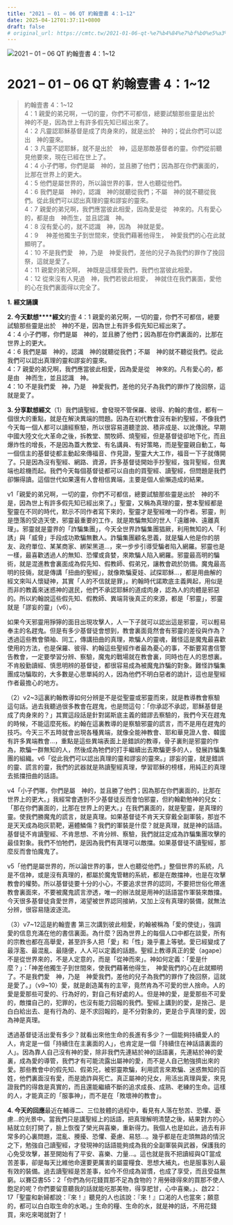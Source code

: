 ```yaml
---
title: "2021 – 01 – 06 QT 約翰壹書 4：1~12"
date: 2025-04-12T01:37:11+0800
draft: false
# original_url: https://cmtc.tw/2021-01-06-qt-%e7%b4%84%e7%bf%b0%e5%a3%b9%e6%9b%b8-4%ef%bc%9a112
---
```


![2021 – 01 – 06 QT 約翰壹書 4：1\~12](/images/qt.jpg   "2021 – 01 – 06 QT 約翰壹書 4：1\~12")

# 2021 – 01 – 06 QT 約翰壹書 4：1\~12

> 約翰壹書 4：1\~12  
> 4：1 親愛的弟兄啊，一切的靈，你們不可都信，總要試驗那些靈是出於　神的不是，因為世上有許多假先知已經出來了。  
> 4：2 凡靈認耶穌基督是成了肉身來的，就是出於　神的；從此你們可以認出　神的靈來。  
> 4：3 凡靈不認耶穌，就不是出於　神，這是那敵基督者的靈。你們從前聽見他要來，現在已經在世上了。  
> 4：4 小子們哪，你們是屬　神的，並且勝了他們；因為那在你們裏面的，比那在世界上的更大。  
> 4：5 他們是屬世界的，所以論世界的事，世人也聽從他們。  
> 4：6 我們是屬　神的，認識　神的就聽從我們；不屬　神的就不聽從我們。從此我們可以認出真理的靈和謬妄的靈來。  
> 4：7 親愛的弟兄啊，我們應當彼此相愛，因為愛是從　神來的。凡有愛心的，都是由　神而生，並且認識　神。  
> 4：8 沒有愛心的，就不認識　神，因為　神就是愛。  
> 4：9 　神差他獨生子到世間來，使我們藉著他得生，　神愛我們的心在此就顯明了。  
> 4：10 不是我們愛　神，乃是　神愛我們，差他的兒子為我們的罪作了挽回祭，這就是愛了。  
> 4：11 親愛的弟兄啊，　神既是這樣愛我們，我們也當彼此相愛。  
> 4：12 從來沒有人見過　神，我們若彼此相愛，　神就住在我們裏面，愛他的心在我們裏面得以完全了。

**1.** **經文誦讀**

**2. 今天默想****經文**約壹 4：1 親愛的弟兄啊，一切的靈，你們不可都信，總要試驗那些靈是出於　神的不是，因為世上有許多假先知已經出來了。  
4：4 小子們哪，你們是屬　神的，並且勝了他們；因為那在你們裏面的，比那在世界上的更大。  
4：6 我們是屬　神的，認識　神的就聽從我們；不屬　神的就不聽從我們。從此我們可以認出真理的靈和謬妄的靈來。  
4：7 親愛的弟兄啊，我們應當彼此相愛，因為愛是從　神來的。凡有愛心的，都是由　神而生，並且認識　神。  
4：10 不是我們愛　神，乃是　神愛我們，差他的兒子為我們的罪作了挽回祭，這就是愛了。

**3. 分享默想經文**（1）我們讀聖經，會發現不管保羅、彼得、約翰的書信，都有一個很大的重點，就是在解決異端的問題。因為在初代教會沒有新約聖經，不像我們今天每一個人都可以讀經察驗，所以很容易道聽塗說、積非成是、以訛傳訛。早期中國大陸文化大革命之後，拆教堂、關牧師、燒聖經，但是基督徒卻地下化，而且爆炸性的增長，不是因為蓋大教堂、有名講員、有好策略，而是聖靈親自動工，每一個信主的基督徒都主動起來傳福音、作見證，聖靈大大工作，福音一下子就傳開了。只是因為沒有聖經、網路、資源，許多基督徒開始手抄聖經，強背聖經，但異端也趁機而起。我們今天每個基督徒都可以自由的買聖經、讀聖經，但問題是我們卻懶得讀。這個世代如果還有人會相信異端，主要是個人偷懶造成的結果。

v1「親愛的弟兄啊，一切的靈，你們不可都信，總要試驗那些靈是出於　神的不是，因為世上有許多假先知已經出來了。」聖靈，又稱為真理的靈，整本聖經都是聖靈在不同的時代，默示不同作者寫下來的，聖靈才是聖經唯一的作者。邪靈，則是墮落的受造天使，邪靈最重要的工作，就是欺騙無知的世人「遠離神、遠離真理」。邪靈就是靈界的「詐騙集團」，今天全世界詐騙集團猖厥，利用無知的人「利誘」與「威脅」手段成功欺騙無數人。詐騙集團顧名思義，就是騙人他是你的朋友、政府單位、某某商家、綁架黑道…，來一步步引導受騙者陷入網羅。邪靈也是一樣，最喜歡透過人的無知、恐懼或貪婪，來欺騙人陷入網羅。邪靈最高明的騙術，就是混進教會裏面成為假先知、假教師、假弟兄，讓教會疏於防備。魔鬼最高明的技倆，就是傳講「扭曲的聖經」，就像欺騙夏娃、試探耶穌…，都是用曲解的經文來叫人懷疑神，其實「人的不信就是罪」。約翰時代諾欺底主義興起，用似是而非的教義來迷惑神的選民，他們不承認耶穌的道成肉身，認為人的肉體是邪惡的。所以約翰說這些假先知、假教師、異端背後真正的來源，都是「邪靈」，邪靈就是「謬妄的靈」（v6）。

如果今天邪靈用猙獰的面目出現攻擊人，人一下子就可以認出這是邪靈，可以輕易奉主的名趕鬼。但是有多少基督徒會想到，教會裏面竟然會有邪靈的差役與作為？透過這些教會領袖、同工，傳講扭曲的真理，欺騙人的靈魂，難怪這是魔鬼最喜歡使用的方法，也是保羅、彼得、約翰這些聖經作者最為憂心的事，不斷要寫書信警告教會，一定要學習分辨、察驗，魔鬼的戰場就在教會裏，同時也在人的思想裏。不肯殷勤讀經、慎思明辨的基督徒，都很容易成為被魔鬼詐騙的對象。難怪詐騙集團成功騙取的，大多數是心思單純的人，因為他們不明白惡者的詭計，這也是聖經作者最擔心的地方。

（2）v2\~3這裏約翰教導如何分辨是不是從聖靈或邪靈而來，就是教導教會察驗這句話。過去我聽過很多教會在趕鬼，也是問這句：「你承認不承認，耶穌基督是成了肉身來的？」其實這段話是針對諾斯底主義的錯謬去察驗的，我們今天在趕鬼的時候，不能這麼死板。約翰在這裏教導的是察驗邪靈的謊言，而不是用在趕鬼的技巧。今天三不五時就會出現各種異端，就像全能神教會、耶和華見證人會、韓國有許多異端教會…，重點是這些異端表面上是錯誤的教導，骨子裏則是邪靈的作為，欺騙一群無知的人，然後成為牠們的打手繼續出去欺騙更多的人，發展詐騙集團的組織。v6「從此我們可以認出真理的靈和謬妄的靈來。」謬妄的靈，就是錯誤的靈、謊言的靈，我們的武器就是熟讀聖經真理，學習耶穌的榜樣，用純正的真理去抵擋扭曲的話語。

v4「小子們哪，你們是屬　神的，並且勝了他們；因為那在你們裏面的，比那在世界上的更大。」我經常會遇到不少基督徒反而會怕邪靈，但約翰勸勉神的兒女：「那在你們裏面的，比那在世界上的更大。」在我們裏面的，就是聖靈，是真理的靈。使我們勝魔鬼的謊言，就是真理。如果基督徒不肯天天穿戴全副軍裝，那豈不是天天成為砲灰箭靶，遍體鱗傷？我們的軍裝是什麼？就是真理，就是神的話語。基督徒不肯讀聖經、不肯思想、不肯分辨、察驗，我們就註定成為詐騙集團攻擊的最佳對象。我們不怕牠們，是因為我們有真理可以敵擋。如果基督徒不讀聖經，那麼反而會怕魔鬼了。

v5「他們是屬世界的，所以論世界的事，世人也聽從他們。」整個世界的系統，凡是不信神，或是沒有真理的，都屬於魔鬼管轄的系統，都是在敵擋神，也是在攻擊教會的權勢。所以基督徒要十分的小心，不要追求世界的認同，不要把世俗化帶進教會裏面來，不要被魔鬼謊言滲透，唯一的辦法就是用神的話語當作軍裝來敵擋。今天很多基督徒貪愛世界，渴望被世界認同接納，又加上沒有真理的裝備，就無法分辨，很容易隨波逐流。

（3）v7\~12這是約翰壹書 第三次講到彼此相愛，約翰被稱為「愛的使徒」，強調愛的信息充滿在他的書信裏面。為什麼？因為世界上的每個人口中都在談愛，所有的宗教也都在高舉愛，甚至許多人把「愛」和「性」幾乎畫上等號。愛已經變成了最浮濫、最混亂、最隨便，人人可以定義的話題。聖經上教導真正的愛（agape）不是從世界來的，不是人定意的，而是「從神而來」。神如何定義：「愛是什麼？」：「神差他獨生子到世間來，使我們藉著他得生，　神愛我們的心在此就顯明了。不是我們愛　神，乃是　神愛我們，差他的兒子為我們的罪作了挽回祭，這就是愛了。」（v9\~10）愛，就是創造萬有的主宰，竟然肯為不可愛的世人捨命。人的愛是愛那些可愛的、行為好的，對自己有好處的人。但是神的愛，是愛那些不可愛的，敵擋自己的，犯罪的，也沒有能力回報的我們。聖經上講到的愛，是捨己、是白白給出去、是有行為的、是不求回報的，是不分對象的，更是合乎真理的愛，因為神是真理。

透過基督徒活出愛有多少？就看出來他生命的長進有多少？一個能夠持續愛人的人，肯定是一個「持續住在主裏面的人」，也肯定是一個「持續住在神話語裏面的人」。因為靠人自己沒有神的愛，除非我們先連結於神的話語裏，先連結於神的愛裏，成為愛的導管，我們才有可能流露出屬神的愛，而不是人自己勉強擠出來的愛。那些教會中的假先知、假弟兄，被邪靈欺騙，利用謊言來欺騙、迷惑無知的百姓，他們裏面沒有愛，而是詭詐與死亡。真正屬神的兒女，用活出真理與愛，來見證我們的得救是真實的，而且還能繼續不斷的追求成長、成熟、老練的生命。這樣的人，才能真正的「服事神」，而不是在「敗壞神的教會」。

**4. 今天的回應**最近在輔導二、三位肢體的過程中，看見有人落在愁苦、恐懼、憂慮…的光景中。當我們只是講聖經上的話語，把真理解明清楚之後，結果對方的心結就立刻打開了，臉上恢復了榮光與喜樂，重新得力。我個人也是如此，過去有非常多的心裏問題，混亂、攪擾、恐懼、憂慮、易怒…。幾乎都是在走頭無路的情況之下，勉強自己讀聖經，才發現神的話語能夠成為我的全副軍裝與武器，保護我的心免受攻擊，甚至開始有了平安、喜樂、力量…。這也就是我不把讀經與QT當成苦差事，卻是每天比維他命還要更厲害的屬靈糧食、思想大補丸，也是服事別人最有效的裝備。過去讀聖經是苦差事，如今不但成為習慣，也成了享受，而且受益無窮。以賽亞書55：2「你們為何花錢買那不足為食物的？用勞碌得來的買那不使人飽足的呢？你們要留意聽我的話就能吃那美物，得享肥甘，心中喜樂。」、啟22：17「聖靈和新婦都說：『來！』聽見的人也該說：『來！』口渴的人也當來；願意的，都可以白白取生命的水喝。」生命的糧、生命的水，就是神的話，不用花錢買，來吃來喝就對了！